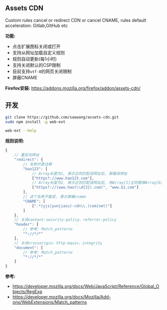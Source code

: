 ## Assets CDN
Custom rules cancel or redirect CDN or cancel CNAME, rules default acceleration: Gitlab,GitHub etc

**功能:**
- 点击扩展图标关闭或打开
- 支持从网址加载自定义规则
- 规则自动更新(每1小时)
- 支持关闭默认的CSP限制
- 目前支持`utf-8`的网页关闭限制
- 屏蔽CNAME

**Firefox安装:** https://addons.mozilla.org/firefox/addon/assets-cdn/

## 开发
```bash
git clone https://github.com/saowang/assets-cdn.git
sudo npm install -g web-ext

web-ext --help
```
**规则说明:**
```js
{
    // 重定向网址
    "redirect": {
        // 名称代表注释
        "hao123": [
            // Array长度为1, 表示正则匹配该网址后, 屏蔽该网址
            ["https?://www.hao123.com"],
            // Array长度为2, 表示正则匹配该网址后, 用Array[1]正则替换Array[0]第一个括号的内容
            ["https?://(www.hao(\\d{3}).com)", "www.$1.com"]
        ],
        // 这个名称不能变, 表示屏蔽cname
        "CNAME": [
            [".*(yjs|yunjiasu)-cdn\\.(com|net)"]
        ]
    },
    // 关闭content-security-policy、referrer-policy
    "header": [
        // 参考: Match_patterns
        "*://*/*"
    ],
    // 关闭crossorigin、http-equiv、integrity
    "document": [
        // 参考: Match_patterns
        "*://*/*"
    ]
}
```
**参考:**
- https://developer.mozilla.org/docs/Web/JavaScript/Reference/Global_Objects/RegExp
- https://developer.mozilla.org/docs/Mozilla/Add-ons/WebExtensions/Match_patterns
